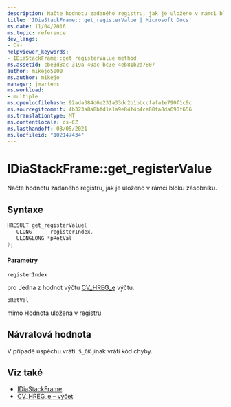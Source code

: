 ```yaml
---
description: Načte hodnotu zadaného registru, jak je uloženo v rámci bloku zásobníku.
title: 'IDiaStackFrame:: get_registerValue | Microsoft Docs'
ms.date: 11/04/2016
ms.topic: reference
dev_langs:
- C++
helpviewer_keywords:
- IDiaStackFrame::get_registerValue method
ms.assetid: cbe3d8ac-319a-40ac-bc3e-4eb81b2d7807
author: mikejo5000
ms.author: mikejo
manager: jmartens
ms.workload:
- multiple
ms.openlocfilehash: 92ada384d6e231a33dc2b1bbccfafa1e790f1c9c
ms.sourcegitcommit: 4b323a8a8bfd1a1a9e84f4b4ca88fa8da690f656
ms.translationtype: MT
ms.contentlocale: cs-CZ
ms.lasthandoff: 03/05/2021
ms.locfileid: "102147434"
---
```

# <a name="idiastackframeget_registervalue"></a>IDiaStackFrame::get_registerValue
Načte hodnotu zadaného registru, jak je uloženo v rámci bloku zásobníku.

## <a name="syntax"></a>Syntaxe

```C++
HRESULT get_registerValue(
   ULONG      registerIndex,
   ULONGLONG *pRetVal
);
```

#### <a name="parameters"></a>Parametry
 `registerIndex`

pro Jedna z hodnot výčtu [CV_HREG_e](../../debugger/debug-interface-access/cv-hreg-e.md) výčtu.

 `pRetVal`

mimo Hodnota uložená v registru

## <a name="return-value"></a>Návratová hodnota
 V případě úspěchu vrátí. `S_OK` jinak vrátí kód chyby.

## <a name="see-also"></a>Viz také
- [IDiaStackFrame](../../debugger/debug-interface-access/idiastackframe.md)
- [CV_HREG_e – výčet](../../debugger/debug-interface-access/cv-hreg-e.md)
